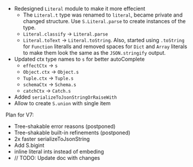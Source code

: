 - Redesigned `Literal` module to make it more effecient
  - The `Literal.t` type was renamed to `literal`, became private and changed structure. Use `S.Literal.parse` to create instances of the type.
  - `Literal.classify` -> `Literal.parse`
  - `Literal.toText` -> `Literal.toString`. Also, started using `.toString` for `Function` literalls and removed spaces for `Dict` and `Array` literals to make them look the same as the `JSON.stringify` output.
- Updated ctx type names to `s` for better autoComplete
  - `effectCtx` -> `s`
  - `Object.ctx` -> `Object.s`
  - `Tuple.ctx` -> `Tuple.s`
  - `schemaCtx` -> `Schema.s`
  - `catchCtx` -> `Catch.s`
- Added `serializeToJsonStringOrRaiseWith`
- Allow to create `S.union` with single item

Plan for V7:

- Tree-shakable error reasons (postponed)
- Tree-shakable built-in refinements (postponed)
- 2x faster serializeToJsonString
- Add S.bigint
- inline literal ints instead of embeding
- // TODO: Update doc with changes
